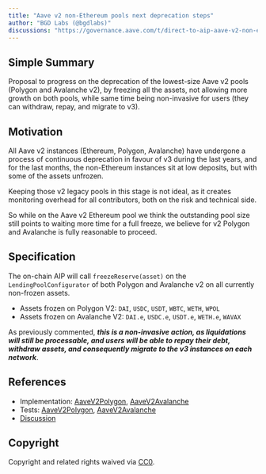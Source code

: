 ```yaml
---
title: "Aave v2 non-Ethereum pools next deprecation steps"
author: "BGD Labs (@bgdlabs)"
discussions: "https://governance.aave.com/t/direct-to-aip-aave-v2-non-ethereum-pools-next-deprecation-steps/22445"
---
```


## Simple Summary

Proposal to progress on the deprecation of the lowest-size Aave v2 pools (Polygon and Avalanche v2), by freezing all the assets, not allowing more growth on both pools, while same time being non-invasive for users (they can withdraw, repay, and migrate to v3).

## Motivation

All Aave v2 instances (Ethereum, Polygon, Avalanche) have undergone a process of continuous deprecation in favour of v3 during the last years, and for the last months, the non-Ethereum instances sit at low deposits, but with some of the assets unfrozen.

Keeping those v2 legacy pools in this stage is not ideal, as it creates monitoring overhead for all contributors, both on the risk and technical side.

So while on the Aave v2 Ethereum pool we think the outstanding pool size still points to waiting more time for a full freeze, we believe for v2 Polygon and Avalanche is fully reasonable to proceed.

## Specification

The on-chain AIP will call `freezeReserve(asset)` on the `LendingPoolConfigurator` of both Polygon and Avalanche v2 on all currently non-frozen assets.

- Assets frozen on Polygon V2: `DAI`, `USDC`, `USDT`, `WBTC`, `WETH`, `WPOL`
- Assets frozen on Avalanche V2: `DAI.e`, `USDC.e`, `USDT.e`, `WETH.e`, `WAVAX`

As previously commented, **_this is a non-invasive action, as liquidations will still be processable, and users will be able to repay their debt, withdraw assets, and consequently migrate to the v3 instances on each network_**.

## References

- Implementation: [AaveV2Polygon](https://github.com/bgd-labs/aave-proposals-v3/blob/main/src/20250626_Multi_AaveV2NonEthereumPoolsNextDeprecationSteps/AaveV2Polygon_AaveV2NonEthereumPoolsNextDeprecationSteps_20250626.sol), [AaveV2Avalanche](https://github.com/bgd-labs/aave-proposals-v3/blob/main/src/20250626_Multi_AaveV2NonEthereumPoolsNextDeprecationSteps/AaveV2Avalanche_AaveV2NonEthereumPoolsNextDeprecationSteps_20250626.sol)
- Tests: [AaveV2Polygon](https://github.com/bgd-labs/aave-proposals-v3/blob/main/src/20250626_Multi_AaveV2NonEthereumPoolsNextDeprecationSteps/AaveV2Polygon_AaveV2NonEthereumPoolsNextDeprecationSteps_20250626.t.sol), [AaveV2Avalanche](https://github.com/bgd-labs/aave-proposals-v3/blob/main/src/20250626_Multi_AaveV2NonEthereumPoolsNextDeprecationSteps/AaveV2Avalanche_AaveV2NonEthereumPoolsNextDeprecationSteps_20250626.t.sol)
- [Discussion](https://governance.aave.com/t/direct-to-aip-aave-v2-non-ethereum-pools-next-deprecation-steps/22445)

## Copyright

Copyright and related rights waived via [CC0](https://creativecommons.org/publicdomain/zero/1.0/).
